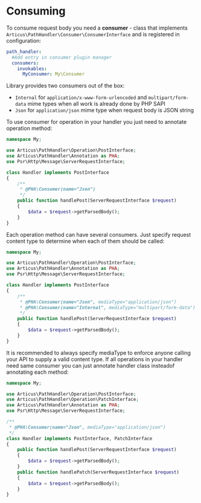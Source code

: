 # Consuming

To consume request body you need a **consumer** - class that implements `Articus\PathHandler\Consumer\ConsumerInterface` and is registered in configuration:
 
```YAML
path_handler:
  #Add entry in consumer plugin manager 
  consumers:
    invokables:
      MyConsumer: My\Consumer 
```

Library provides two consumers out of the box:

- `Internal` for `application/x-www-form-urlencoded` and `multipart/form-data` mime types when all work is already done by PHP SAPI
- `Json` for `application/json` mime type when request body is JSON string

To use consumer for operation in your handler you just need to annotate operation method:

```PHP
namespace My;

use Articus\PathHandler\Operation\PostInterface;
use Articus\PathHandler\Annotation as PHA;
use Psr\Http\Message\ServerRequestInterface;

class Handler implements PostInterface
{
    /**
     * @PHA\Consumer(name="Json")
     */
    public function handlePost(ServerRequestInterface $request)
    {
        $data = $request->getParsedBody(); 
    }
}
```

Each operation method can have several consumers. Just specify request content type to determine when each of them should be called: 

```PHP
namespace My;

use Articus\PathHandler\Operation\PostInterface;
use Articus\PathHandler\Annotation as PHA;
use Psr\Http\Message\ServerRequestInterface;

class Handler implements PostInterface
{
    /**
     * @PHA\Consumer(name="Json", mediaType="application/json")
     * @PHA\Consumer(name="Internal", mediaType="multipart/form-data")
     */
    public function handlePost(ServerRequestInterface $request)
    {
        $data = $request->getParsedBody(); 
    }
}
```
It is recommended to always specify mediaType to enforce anyone calling your API to supply a valid content type. 
If all operations in your handler need same consumer you can just annotate handler class insteadof annotating each method: 

```PHP
namespace My;

use Articus\PathHandler\Operation\PostInterface;
use Articus\PathHandler\Operation\PatchInterface;
use Articus\PathHandler\Annotation as PHA;
use Psr\Http\Message\ServerRequestInterface;

/**
 * @PHA\Consumer(name="Json", mediaType="application/json")
 */
class Handler implements PostInterface, PatchInterface
{
    public function handlePost(ServerRequestInterface $request)
    {
        $data = $request->getParsedBody(); 
    }
    public function handlePatch(ServerRequestInterface $request)
    {
        $data = $request->getParsedBody(); 
    }
}
```
